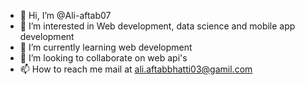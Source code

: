 - 👋 Hi, I’m @Ali-aftab07
- 👀 I’m interested in Web development, data science and mobile app development
- 🌱 I’m currently learning web development
- 💞️ I’m looking to collaborate on web api's
- 📫 How to reach me mail at ali.aftabbhatti03@gamil.com

<!---
Ali-aftab07/Ali-aftab07 is a ✨ special ✨ repository because its `README.md` (this file) appears on your GitHub profile.
You can click the Preview link to take a look at your changes.
--->
